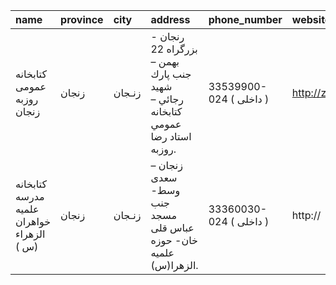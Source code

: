 | name                                      | province   | city   | address                                                                         | phone_number            | website            |
|:------------------------------------------|:-----------|:-------|:--------------------------------------------------------------------------------|:------------------------|:-------------------|
| كتابخانه عمومی روزبه زنجان                | زنجان      | زنـجان | رنجان - بزرگراه 22 بهمن – جنب پارك شهيد رجائي – كتابخانه عمومي استاد رضا روزبه. | 33539900-024 ( داخلی  ) | http://zanjanpl.ir |
| كتابخانه مدرسه علمیه خواهران الزهراء (س ) | زنجان      | زنـجان | زنجان – سعدی وسط- جنب مسجد عباس قلی خان- حوزه علمیه الزهرا(س).                  | 33360030-024 ( داخلی  ) | http://            |